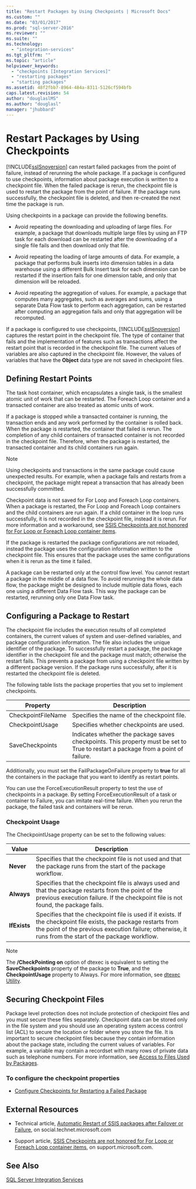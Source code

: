 ```yaml
---
title: "Restart Packages by Using Checkpoints | Microsoft Docs"
ms.custom: ""
ms.date: "03/01/2017"
ms.prod: "sql-server-2016"
ms.reviewer: ""
ms.suite: ""
ms.technology: 
  - "integration-services"
ms.tgt_pltfrm: ""
ms.topic: "article"
helpviewer_keywords: 
  - "checkpoints [Integration Services]"
  - "restarting packages"
  - "starting packages"
ms.assetid: 48f2fbb7-8964-484a-8311-5126cf594bfb
caps.latest.revision: 54
author: "douglaslMS"
ms.author: "douglasl"
manager: "jhubbard"
---
```

# Restart Packages by Using Checkpoints
  [!INCLUDE[ssISnoversion](../../includes/ssisnoversion-md.md)] can restart failed packages from the point of failure, instead of rerunning the whole package. If a package is configured to use checkpoints, information about package execution is written to a checkpoint file. When the failed package is rerun, the checkpoint file is used to restart the package from the point of failure. If the package runs successfully, the checkpoint file is deleted, and then re-created the next time the package is run.  
  
 Using checkpoints in a package can provide the following benefits.  
  
-   Avoid repeating the downloading and uploading of large files. For example, a package that downloads multiple large files by using an FTP task for each download can be restarted after the downloading of a single file fails and then download only that file.  
  
-   Avoid repeating the loading of large amounts of data. For example, a package that performs bulk inserts into dimension tables in a data warehouse using a different Bulk Insert task for each dimension can be restarted if the insertion fails for one dimension table, and only that dimension will be reloaded.  
  
-   Avoid repeating the aggregation of values. For example, a package that computes many aggregates, such as averages and sums, using a separate Data Flow task to perform each aggregation, can be restarted after computing an aggregation fails and only that aggregation will be recomputed.  
  
 If a package is configured to use checkpoints, [!INCLUDE[ssISnoversion](../../includes/ssisnoversion-md.md)] captures the restart point in the checkpoint file. The type of container that fails and the implementation of features such as transactions affect the restart point that is recorded in the checkpoint file. The current values of variables are also captured in the checkpoint file. However, the values of variables that have the **Object** data type are not saved in checkpoint files.  
  
## Defining Restart Points  
 The task host container, which encapsulates a single task, is the smallest atomic unit of work that can be restarted. The Foreach Loop container and a transacted container are also treated as atomic units of work.  
  
 If a package is stopped while a transacted container is running, the transaction ends and any work performed by the container is rolled back. When the package is restarted, the container that failed is rerun. The completion of any child containers of transacted container is not recorded in the checkpoint file. Therefore, when the package is restarted, the transacted container and its child containers run again.  
  
> [!NOTE]  
>  Using checkpoints and transactions in the same package could cause unexpected results. For example, when a package fails and restarts from a checkpoint, the package might repeat a transaction that has already been successfully committed.  
  
 Checkpoint data is not saved for For Loop and Foreach Loop containers. When a package is restarted, the For Loop and Foreach Loop containers and the child containers are run again. If a child container in the loop runs successfully, it is not recorded in the checkpoint file, instead it is rerun. For more information and a workaround, see [SSIS Checkpoints are not honored for For Loop or Foreach Loop container items](http://go.microsoft.com/fwlink/?LinkId=241633).  
  
 If the package is restarted the package configurations are not reloaded, instead the package uses the configuration information written to the checkpoint file. This ensures that the package uses the same configurations when it is rerun as the time it failed.  
  
 A package can be restarted only at the control flow level. You cannot restart a package in the middle of a data flow. To avoid rerunning the whole data flow, the package might be designed to include multiple data flows, each one using a different Data Flow task. This way the package can be restarted, rerunning only one Data Flow task.  
  
## Configuring a Package to Restart  
 The checkpoint file includes the execution results of all completed containers, the current values of system and user-defined variables, and package configuration information. The file also includes the unique identifier of the package. To successfully restart a package, the package identifier in the checkpoint file and the package must match; otherwise the restart fails. This prevents a package from using a checkpoint file written by a different package version. If the package runs successfully, after it is restarted the checkpoint file is deleted.  
  
 The following table lists the package properties that you set to implement checkpoints.  
  
|Property|Description|  
|--------------|-----------------|  
|CheckpointFileName|Specifies the name of the checkpoint file.|  
|CheckpointUsage|Specifies whether checkpoints are used.|  
|SaveCheckpoints|Indicates whether the package saves checkpoints. This property must be set to True to restart a package from a point of failure.|  
  
 Additionally, you must set the FailPackageOnFailure property to **true** for all the containers in the package that you want to identify as restart points.  
  
 You can use the ForceExecutionResult property to test the use of checkpoints in a package. By setting ForceExecutionResult of a task or container to Failure, you can imitate real-time failure. When you rerun the package, the failed task and containers will be rerun.  
  
### Checkpoint Usage  
 The CheckpointUsage property can be set to the following values:  
  
|Value|Description|  
|-----------|-----------------|  
|**Never**|Specifies that the checkpoint file is not used and that the package runs from the start of the package workflow.|  
|**Always**|Specifies that the checkpoint file is always used and that the package restarts from the point of the previous execution failure. If the checkpoint file is not found, the package fails.|  
|**IfExists**|Specifies that the checkpoint file is used if it exists. If the checkpoint file exists, the package restarts from the point of the previous execution failure; otherwise, it runs from the start of the package workflow.|  
  
> [!NOTE]  
>  The **/CheckPointing on** option of dtexec is equivalent to setting the **SaveCheckpoints** property of the package to **True**, and the **CheckpointUsage** property to Always. For more information, see [dtexec Utility](../../integration-services/packages/dtexec-utility.md).  
  
## Securing Checkpoint Files  
 Package level protection does not include protection of checkpoint files and you must secure these files separately. Checkpoint data can be stored only in the file system and you should use an operating system access control list (ACL) to secure the location or folder where you store the file. It is important to secure checkpoint files because they contain information about the package state, including the current values of variables. For example, a variable may contain a recordset with many rows of private data such as telephone numbers. For more information, see [Access to Files Used by Packages](../../integration-services/security/access-to-files-used-by-packages.md).  
  
### To configure the checkpoint properties  
  
-   [Configure Checkpoints for Restarting a Failed Package](../../integration-services/packages/configure-checkpoints-for-restarting-a-failed-package.md)  
  
## External Resources  
  
-   Technical article, [Automatic Restart of SSIS packages after Failover or Failure](http://go.microsoft.com/fwlink/?LinkId=200407), on social.technet.microsoft.com  
  
-   Support article, [SSIS Checkpoints are not honored for For Loop or Foreach Loop container items](http://go.microsoft.com/fwlink/?LinkId=241633), on support.microsoft.com.  
  
## See Also  
 [SQL Server Integration Services](../../integration-services/sql-server-integration-services.md)  
  
  